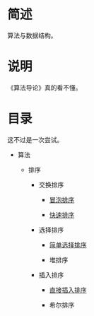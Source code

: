 # 简述

算法与数据结构。

# 说明

《算法导论》真的看不懂。

# 目录

这不过是一次尝试。

+ 算法

    + 排序

        + 交换排序

            + [冒泡排序](https://github.com/paoqi1997/Pits/blob/master/sort/bubblesort.h)

            + [快速排序](https://github.com/paoqi1997/Pits/blob/master/sort/quicksort.h)

        + 选择排序

            + [简单选择排序](https://github.com/paoqi1997/Pits/blob/master/sort/selectsort.h)

            + 堆排序

        + 插入排序

            + [直接插入排序](https://github.com/paoqi1997/Pits/blob/master/sort/insertsort.h)

            + 希尔排序
